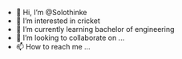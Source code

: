 - 👋 Hi, I’m @Solothinke
- 👀 I’m interested in cricket 
- 🌱 I’m currently learning bachelor of engineering 
- 💞️ I’m looking to collaborate on ...
- 📫 How to reach me ...

<!---
Solothinke/Solothinke is a ✨ special ✨ repository because its `README.md` (this file) appears on your GitHub profile.
You can click the Preview link to take a look at your changes.
--->
